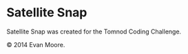 Satellite Snap
==============

Satellite Snap was created for the Tomnod Coding Challenge.

&copy; 2014 Evan Moore.